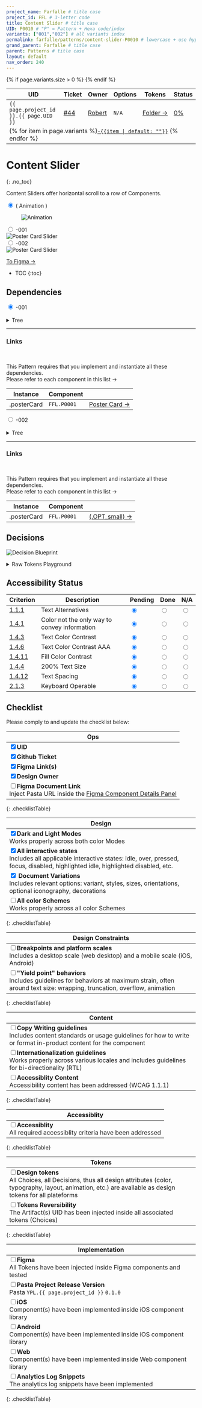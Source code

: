 ```yaml
---
project_name: Farfalle # title case
project_id: FFL # 3-letter code
title: Content Slider # title case
UID: P0010 # "P" = Pattern + Hexa code/index
variants: ["001","002"] # all variants index
permalink: farfalle/patterns/content-slider-P0010 # lowercase + use hyphens › https://tinyurl.com/27kmc4rb
grand_parent: Farfalle # title case
parent: Patterns # title case
layout: default
nav_order: 240
---
```


<!-- Utility scripts -->
<script defer src="{{ site.baseurl }}/assets/js/utilities/pasta-token-generation.js"></script>
<!-- Inject Pasta Apparatus ad hoc script ↓ -->
<script defer src="{{ site.baseurl }}/assets/js/apparatuses/index.js"></script>
<script defer src="{{ site.baseurl }}/assets/js/apparatuses/page-script.js"></script>

<table class="headTopBorder">
  <thead>
    <tr>
      <th>UID</th>
      <th>Ticket</th>
      <th>Owner</th>
      <th>Options</th>
      <th>Tokens</th>
      <th>Status</th>
    </tr>
  </thead>
  <tbody>
    <tr>
      <td><code>{{ page.project_id }}.{{ page.UID }}</code></td>
      <td><a href="https://github.com/yummly/pasta/issues/44">&#35;44</a></td>
      <td><a href="https://github.com/robert-ANML">Robert</a></td>
      <td><span data-toolclip='N/A'><code>N/A</code></span></td>
      <td><a href="{{ site.url }}/pasta/assets/projects/{{ page.project_id }}/tokens/">Folder&nbsp;→</a></td>
      <td><a href="#accessibility-status"><span id="statusWidget"></span><span>0%</span></a></td>
    </tr>
    {% if page.variants.size > 0 %}
    <tr>
      <td colspan="6" class="pageHeaderVariantsRow">
        {% for item in page.variants %}<a href="#{{ page.UID }}-{{item}}"><code>-{{item | default: ""}}</code></a> {% endfor %}
      </td>
    </tr>
    {% endif %}
  </tbody>
</table>

# Content Slider
{: .no_toc}

Content Sliders offer horizontal scroll to a row of Components.


   <div class="tabs">
     <input type="radio" name="previews" id="tab_preview_01" checked="checked">
     <label for="tab_preview_01">( Animation )</label>
     <div class="tab">
        <figure class="videoSnippet AR-16x10">
          <img src="{{site.baseurl}}/assets/projects/{{page.project_id}}/images/YPL-DOC-FFL-P0010-preview_01.gif" alt="Animation" >
        </figure>
     </div>
     <input type="radio" name="previews" id="tab_preview_02">
     <label for="tab_preview_02">-001</label>
     <div class="tab">
          <img src="{{site.baseurl}}/assets/projects/{{page.project_id}}/images/YPL-DOC-FFL-P0010-preview_02.png" alt="Poster Card Slider" class="darkenabled">
     </div>
     <input type="radio" name="previews" id="tab_preview_03">
     <label for="tab_preview_03">-002</label>
     <div class="tab">
          <img src="{{site.baseurl}}/assets/projects/{{page.project_id}}/images/YPL-DOC-FFL-P0010-preview_03.png" alt="Poster Card Slider" class="darkenabled">
     </div>  
   </div>


<a href="https://www.figma.com/file/le9hbXPWmA55qUA7a7otgH/Pasta-0.1.0?node-id=3935%3A52818" class="btn iconed figmaBadge">To Figma →</a>

- TOC
{:toc}


<!-- ## Layout -->
<!-- ![Layout Blueprint]({{site.baseurl}}/assets/projects/{{page.project_id}}/images/YPL-DOC-FFL-P0001-bp_layout_01.png) -->

## Dependencies

 <div class="tabs">
   <input type="radio" name="dependencies" id="tab_dependencies_01" checked="checked">
   <label for="tab_dependencies_01">-001</label>
   <div class="tab">
    <br>
    <details>
    <summary>Tree</summary>
     <section class="flex-1_2-cols">
       <div>
        <p>
          Tree-view of all nested items. <code>(optional)</code> means that the item is not always used and displayed depending on the Component Options.
        </p>
       </div>
       <div>
         {% highlight txt %}
              YPL.FFL.P0010-001
              └─ .posterCard
         {% endhighlight %}
       </div>
     </section>
    </details>
    <hr>
    <h3>Links</h3>
    <section class="flex-1_2-cols">
       <div>
         <br>
        <p>
         This Pattern requires that you implement and instantiate all these dependencies.<br>
         Please refer to each component in this list&nbsp;→
         </p>
       </div>
       <div>
         <table>
           <thead>
             <tr>
               <th>Instance</th>
               <th>Component</th>
               <!-- <th>Type</th> -->
               <th></th>
             </tr>
           </thead>
            <tbody>
            <tr>
                <td>.posterCard</td>
                <td><span data-toolclip='"YPL.FFL.TKUI_D.P0010.posterCard.value": "{YPL.FFL.P0001}"'><code>FFL.P0001</code></span></td>
                <!-- <td>Element</td> -->
                <td><a href="{{site.baseurl}}/{{ page.project_name | downcase }}/patterns/poster-card-P0001" alt="Link to Primitive page" class="btn">Poster Card →</a></td>
             </tr>       
            </tbody>
         </table>
       </div>
     </section>


   </div>
   <input type="radio" name="dependencies" id="tab_dependencies_02">
   <label for="tab_dependencies_02">-002</label>
   <div class="tab">
    <br>   
    <details>
    <summary>Tree</summary>
     <section class="flex-1_2-cols">
       <div>
        <p>
          Tree-view of all nested items. <code>(optional)</code> means that the item is not always used and displayed depending on the Component Options.
        </p>
       </div>
       <div>
         {% highlight txt %}
              YPL.FFL.P0010-002
              └─ .posterCard
         {% endhighlight %}
       </div>
     </section>
    </details>
    <hr>
    <h3>Links</h3>
    <section class="flex-1_2-cols">
       <div>
         <br>
        <p>
         This Pattern requires that you implement and instantiate all these dependencies.<br>
         Please refer to each component in this list&nbsp;→
         </p>
       </div>
       <div>
         <table>
           <thead>
             <tr>
               <th>Instance</th>
               <th>Component</th>
               <!-- <th>Type</th> -->
               <th></th>
             </tr>
           </thead>
            <tbody>
            <tr>
                <td>.posterCard</td>
                <td><span data-toolclip='"YPL.FFL.TKUI_D.P0010.posterCard.value": "{YPL.FFL.P0001.OPT_small}"'><code>FFL.P0001</code></span></td>
                <!-- <td>Element</td> -->
                <td><a href="{{site.baseurl}}/{{ page.project_name | downcase }}/patterns/poster-card-P0001#options" alt="Link to Primitive page" class="btn">(.OPT_small) →</a></td>
             </tr>         
            </tbody>
         </table>
       </div>
     </section>    
   </div>
 </div>

<!-- ![Dependencies Blueprint]({{site.baseurl}}/assets/projects/{{page.project_id}}/images/YPL-DOC-FFL-P0001-bp_dependencies_01.png) -->


## Decisions

![Decision Blueprint]({{site.baseurl}}/assets/projects/{{page.project_id}}/images/YPL-DOC-FFL-P0010-bp_decisions_01.png)


<details>
<summary>Raw Tokens Playground</summary>
{% highlight json %}

// -001
"YPL.FFL.TKUI_D.P0010-001.width": "{YPL.FFL.TKUI_C.sizes.macro.650.value}",
"YPL.FFL.TKUI_D.P0010-001.paddingTop.value": "{YPL.FFL.TKUI_C.spaces.l.value}",
"YPL.FFL.TKUI_D.P0010-001.paddingBottom.value": "{YPL.FFL.TKUI_C.spaces.xxxl.value}",
"YPL.FFL.TKUI_D.P0010-001.CHILDREN.marginTop.value": "{YPL.FFL.TKUI_C.spaces.none.value}",
"YPL.FFL.TKUI_D.P0010-001.CHILDREN.marginRight.value": "{YPL.FFL.TKUI_C.spaces.m.value}",
"YPL.FFL.TKUI_D.P0010-001.CHILDREN.marginBottom.value": "{YPL.FFL.TKUI_C.spaces.none.value}",
"YPL.FFL.TKUI_D.P0010-001.CHILDREN.marginLeft.value": "{YPL.FFL.TKUI_C.spaces.none.value}",
"YPL.FFL.TKUI_D.P0010-001.CHILD_FIRST.marginLeft.value": "{YPL.FFL.TKUI_C.spaces.l.value}",
"YPL.FFL.TKUI_D.P0010-001.CHILD_LAST.marginRight.value": "{YPL.FFL.TKUI_C.spaces.l.value}",
{% endhighlight %}

{% highlight json %}

// -002
"YPL.FFL.TKUI_D.P0010-001.width": "{YPL.FFL.TKUI_C.sizes.macro.660.value}",
"YPL.FFL.TKUI_D.P0010-002.paddingTop.value": "{YPL.FFL.TKUI_C.spaces.l.value}",
"YPL.FFL.TKUI_D.P0010-002.paddingBottom.value": "{YPL.FFL.TKUI_C.spaces.xxxl.value}",
"YPL.FFL.TKUI_D.P0010-002.CHILDREN.marginTop.value": "{YPL.FFL.TKUI_C.spaces.none.value}",
"YPL.FFL.TKUI_D.P0010-002.CHILDREN.marginRight.value": "{YPL.FFL.TKUI_C.spaces.m.value}",
"YPL.FFL.TKUI_D.P0010-002.CHILDREN.marginBottom.value": "{YPL.FFL.TKUI_C.spaces.none.value}",
"YPL.FFL.TKUI_D.P0010-002.CHILDREN.marginLeft.value": "{YPL.FFL.TKUI_C.spaces.none.value}",
"YPL.FFL.TKUI_D.P0010-002.CHILD_FIRST.marginLeft.value": "{YPL.FFL.TKUI_C.spaces.l.value}",
"YPL.FFL.TKUI_D.P0010-002.CHILD_LAST.marginRight.value": "{YPL.FFL.TKUI_C.spaces.l.value}",
{% endhighlight %}
</details>


<!-- ### Variations -->

<!-- ##### Interaction -->

<!-- ##### Modes (N/A) -->
<!-- {: no_toc} -->


<!-- ##### Breakpoints -->

<!-- <table class="headerCentered headerNoUpperCase colBordered headFramed">
  <thead>
    <tr>
      <th>← .BRKP_s&nbsp;(480)</th>
      <th>← .BRKP_m&nbsp;(768)</th>
      <th>← .BRKP_l&nbsp;(1024)</th>
      <th>← .BRKP_xl&nbsp;(1920)</th>
    </tr>
  </thead>
  <tbody>
    <tr>
      <td>
        <span class="dimmed">( <i> default </i> )</span>
      </td>
      <td>
        <span data-toolclip='"YPL.FFL.TKUI_D.P0001.height.BKRP_m.value": "{YPL.FFL.TKUI_C.sizes.macro.800.value}"'><code class="language-plaintext highlighter-rouge">.height</code></span>
        <span data-toolclip='"YPL.FFL.TKUI_D.P0001.BLK_copy.heading.style.value": "{YPL.FFL.F0002-002}"'><code class="language-plaintext highlighter-rouge">.BLK_copy.heading.style</code></span>
      </td>
      <td>
      </td>
      <td>
      </td>
    </tr>
  </tbody>
</table> -->


<!-- ## Copy Writing Guidelines -->

## Accessibility Status


<table class="Last3ThCentered">
    <thead>
      <tr>
          <th>Criterion</th>
          <th>Description</th>
          <th>Pending</th>
          <th>Done</th>
          <th>N/A</th>
      </tr>
    </thead>
    <tbody>
      <tr>
          <td><a href="https://www.w3.org/TR/WCAG21/#text-alternatives">1.1.1</a></td>
          <td>Text Alternatives</td>
          <td><input type="radio"  data-status-category="accessibility" id="WCAG_1_1_1P" name="WCAG_1_1_1" value="pending" checked></td>
          <td><input type="radio"  data-status-category="accessibility" id="WCAG_1_1_1D" name="WCAG_1_1_1" value="done"></td>
          <td><input type="radio"  data-status-category="accessibility" id="WCAG_1_1_1N" name="WCAG_1_1_1" value="N/A"></td>
      </tr>
      <tr>
          <td><a href="https://www.w3.org/TR/WCAG21/#use-of-color">1.4.1</a></td>
          <td>Color not the only way to convey information</td>
          <td><input type="radio"  data-status-category="accessibility" id="WCAG_1_4_1P" name="WCAG_1_4_1" value="pending" checked></td>
          <td><input type="radio"  data-status-category="accessibility" id="WCAG_1_4_1D" name="WCAG_1_4_1" value="done"></td>
          <td><input type="radio"  data-status-category="accessibility" id="WCAG_1_4_1N" name="WCAG_1_4_1" value="N/A"></td>
      </tr>
      <tr>
          <td><a href="https://www.w3.org/TR/WCAG21/#contrast-minimum">1.4.3</a></td>
          <td>Text Color Contrast</td>
          <td><input type="radio"  data-status-category="accessibility" id="WCAG_1_4_3P" name="WCAG_1_4_3" value="pending" checked></td>
          <td><input type="radio"  data-status-category="accessibility" id="WCAG_1_4_3D" name="WCAG_1_4_3" value="done"></td>
          <td><input type="radio"  data-status-category="accessibility" id="WCAG_1_4_3N" name="WCAG_1_4_3" value="N/A"></td>
      </tr>
      <tr>
          <td><a href="https://www.w3.org/TR/WCAG21/#contrast-enhanced">1.4.6</a></td>
          <td>Text Color Contrast AAA</td>
          <td><input type="radio"  data-status-category="accessibility" id="WCAG_1_4_6P" name="WCAG_1_4_6" value="pending" checked></td>
          <td><input type="radio"  data-status-category="accessibility" id="WCAG_1_4_6D" name="WCAG_1_4_6" value="done"></td>
          <td><input type="radio"  data-status-category="accessibility" id="WCAG_1_4_6N" name="WCAG_1_4_6" value="N/A"></td>
      </tr>
      <tr>
          <td><a href="https://www.w3.org/TR/WCAG21/#non-text-contrast">1.4.11</a></td>
          <td>Fill Color Contrast</td>
          <td><input type="radio"  data-status-category="accessibility" id="WCAG_1_4_11P" name="WCAG_1_4_11" value="pending" checked></td>
          <td><input type="radio"  data-status-category="accessibility" id="WCAG_1_4_11D" name="WCAG_1_4_11" value="done"></td>
          <td><input type="radio"  data-status-category="accessibility" id="WCAG_1_4_11N" name="WCAG_1_4_11" value="N/A"></td>
      </tr>
      <tr>
          <td><a href="https://www.w3.org/TR/WCAG21/#resize-text">1.4.4</a></td>
          <td>200% Text Size</td>
          <td><input type="radio"  data-status-category="accessibility" id="WCAG_1_4_4P" name="WCAG_1_4_4" value="pending" checked></td>
          <td><input type="radio"  data-status-category="accessibility" id="WCAG_1_4_4D" name="WCAG_1_4_4" value="done"></td>
          <td><input type="radio"  data-status-category="accessibility" id="WCAG_1_4_4N" name="WCAG_1_4_4" value="N/A"></td>
      </tr>
      <tr>
          <td><a href="https://www.w3.org/TR/WCAG21/#text-spacing">1.4.12</a></td>
          <td>Text Spacing</td>
          <td><input type="radio"  data-status-category="accessibility" id="WCAG_1_4_12P" name="WCAG_1_4_12" value="pending" checked></td>
          <td><input type="radio"  data-status-category="accessibility" id="WCAG_1_4_12D" name="WCAG_1_4_12" value="done"></td>
          <td><input type="radio"  data-status-category="accessibility" id="WCAG_1_4_12N" name="WCAG_1_4_12" value="N/A"></td>
      </tr>
      <tr>
          <td><a href="https://www.w3.org/TR/WCAG21/#keyboard-no-exception">2.1.3</a></td>
          <td>Keyboard Operable</td>
          <td><input type="radio"  data-status-category="accessibility" id="WCAG_2_1_3P" name="WCAG_2_1_3" value="pending" checked></td>
          <td><input type="radio"  data-status-category="accessibility" id="WCAG_2_1_3D" name="WCAG_2_1_3" value="done"></td>
          <td><input type="radio"  data-status-category="accessibility" id="WCAG_2_1_3N" name="WCAG_2_1_3" value="N/A"></td>
      </tr>
    </tbody>
</table>



## Checklist

Please comply to and update the checklist below:

|Ops|
|---|
|<input type="checkbox" data-status-category="ops" class="checklistItem" checked><strong>UID</strong>|
|<input type="checkbox" data-status-category="ops" class="checklistItem" checked><strong>Github Ticket</strong>|
|<input type="checkbox" data-status-category="ops" class="checklistItem" checked><strong>Figma Link(s)</strong>|
|<input type="checkbox" data-status-category="ops" class="checklistItem" checked><strong>Design Owner</strong>|
|<input type="checkbox" data-status-category="ops" class="checklistItem"><strong>Figma Document Link</strong><br>Inject Pasta URL inside the [Figma Component Details Panel](https://help.figma.com/hc/en-us/articles/360055203533-Use-the-Inspect-panel#View_component_details) |
{: .checklistTable}

|Design|
|---|
|<input type="checkbox" data-status-category="design" class="checklistItem" checked><strong>Dark and Light Modes</strong><br>Works properly across both color Modes|
|<input type="checkbox" data-status-category="design" class="checklistItem" checked><strong>All interactive states</strong><br>Includes all applicable interactive states: idle, over, pressed, focus, disabled, highlighted idle, highlighted disabled, etc.|
|<input type="checkbox" data-status-category="design" class="checklistItem" checked> <strong>Document Variations</strong><br>Includes relevant options: variant, styles, sizes, orientations, optional iconography, decorations|
|<input type="checkbox" data-status-category="design" class="checklistItem"><strong>All color Schemes</strong><br>Works properly across all color Schemes|
{: .checklistTable}

|Design Constraints|
|---|
|<input type="checkbox" data-status-category="design" class="checklistItem"><strong>Breakpoints and platform scales</strong><br>Includes a desktop scale (web desktop) and a mobile scale (iOS, Android)|
|<input type="checkbox" data-status-category="design" class="checklistItem"><strong>"Yield point" behaviors</strong><br>Includes guidelines for behaviors at maximum strain, often around text size: wrapping, truncation, overflow, animation|
{: .checklistTable}

|Content|
|---|
|<input type="checkbox" data-status-category="content" class="checklistItem"><strong>Copy Writing guidelines</strong><br>Includes content standards or usage guidelines for how to write or format in-product content for the component|
|<input type="checkbox" data-status-category="content" class="checklistItem"><strong>Internationalization guidelines</strong><br>Works properly across various locales and includes guidelines for bi-directionality (RTL)|
|<input type="checkbox" data-status-category="content" class="checklistItem"><strong>Accessiblity Content</strong><br>Accessibility content has been addressed (WCAG 1.1.1)|
{: .checklistTable}

|Accessiblity|
|---|
|<input type="checkbox" data-status-category="accessibility-global" class="checklistItem"><strong>Accessiblity</strong><br>All required accessiblity criteria have been addressed|
{: .checklistTable}

|Tokens|
|---|
|<input type="checkbox" data-status-category="tokens" class="checklistItem" data-status-category="tokens" ><strong>Design tokens</strong><br>All Choices, all Decisions, thus all design attributes (color, typography, layout, animation, etc.) are available as design tokens for all plateforms|
|<input type="checkbox" data-status-category="tokens" class="checklistItem"><strong>Tokens Reversibility</strong><br>The Artifact(s) UID has been injected inside all associated tokens (Choices)|
{: .checklistTable}

|Implementation|
|---|
|<input type="checkbox" data-status-category="implementation" class="checklistItem"><strong>Figma</strong><br>All Tokens have been injected inside Figma components and tested|
|<input type="checkbox" data-status-category="implementation" class="checklistItem"><strong>Pasta Project Release Version</strong><br>Pasta `YPL.{{ page.project_id }}` `0.1.0`|
|<input type="checkbox" data-status-category="implementation" class="checklistItem"><strong>iOS</strong><br>Component(s) have been implemented inside iOS component library|
|<input type="checkbox" data-status-category="implementation" class="checklistItem"><strong>Android</strong><br>Component(s) have been implemented inside iOS component library|
|<input type="checkbox" data-status-category="implementation" class="checklistItem"><strong>Web</strong><br>Component(s) have been implemented inside Web component library|
|<input type="checkbox" data-status-category="implementation" class="checklistItem"><strong>Analytics Log Snippets</strong><br>The analytics log snippets have been implemented|
{: .checklistTable}
